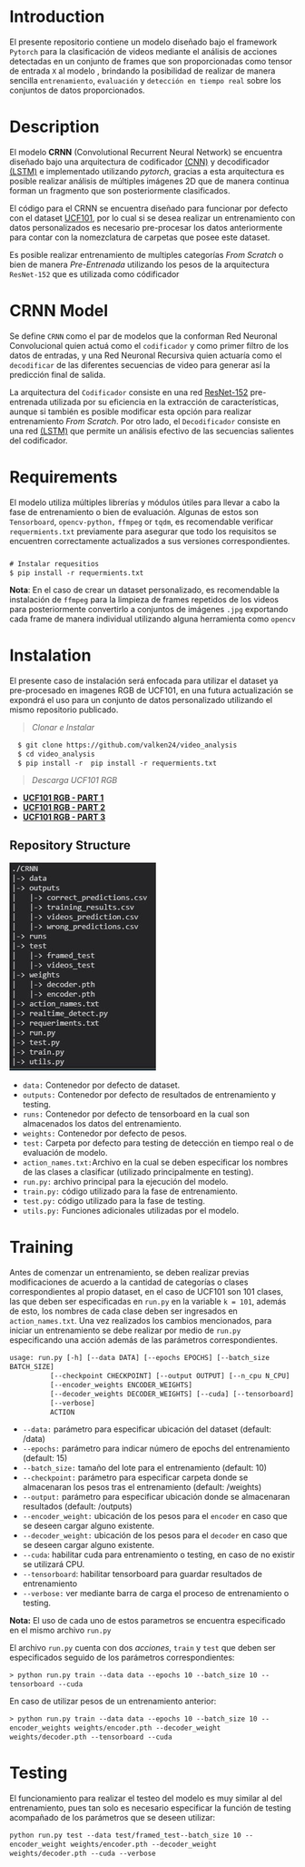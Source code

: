 
# Introduction

El presente repositorio contiene un modelo diseñado bajo el framework `Pytorch` para la clasificación de videos mediante el análisis de acciones detectadas en un conjunto de frames que son proporcionadas como tensor de entrada `X` al modelo , brindando la posibilidad de realizar de manera sencilla  `entrenamiento`, `evaluación` y `detección en tiempo real` sobre los conjuntos de datos proporcionados.

 
# Description

El modelo **CRNN** (Convolutional Recurrent Neural Network) se encuentra diseñado bajo  una arquitectura de codificador [(CNN)](https://en.wikipedia.org/wiki/Convolutional_neural_network) y decodificador [(LSTM)](https://en.wikipedia.org/wiki/Long_short-term_memory) e implementado utilizando *pytorch*, gracias a esta arquitectura es posible realizar  análisis de múltiples imágenes 2D que de manera continua forman un fragmento que son posteriormente clasificados.

El código para el CRNN se encuentra diseñado para funcionar por defecto con el dataset [UCF101](http://crcv.ucf.edu/data/UCF101.php), por lo cual si se desea realizar un entrenamiento con datos personalizados es necesario pre-procesar los datos anteriormente para contar con la nomezclatura de carpetas que posee este dataset.

Es posible realizar entrenamiento de multiples categorías *From Scratch* o bien de manera *Pre-Entrenada* utilizando los pesos de la arquitectura `ResNet-152` que es utilizada como códificador 



# CRNN Model

Se define `CRNN` como el par de modelos que la conforman Red Neuronal Convolucional quien actuá como el `codificador` y como primer filtro de los datos de entradas, y una Red Neuronal Recursiva quien actuaría como el `decodificar` de las diferentes secuencias de video para generar así la predicción final de salida.

La arquitectura del  `Codificador` consiste en una red [ResNet-152](https://arxiv.org/abs/1512.03385) pre-entrenada utilizada por su eficiencia en la extracción de características, aunque si también es posible modificar esta opción para realizar entrenamiento *From Scratch*. Por otro lado, el `Decodificador` consiste en una red [(LSTM)](https://en.wikipedia.org/wiki/Long_short-term_memory) que permite un análisis efectivo de las secuencias salientes del codificador. 


# Requirements 

El modelo utiliza múltiples librerías y módulos útiles para llevar a cabo la fase de entrenamiento o bien de evaluación. Algunas de estos son `Tensorboard`, `opencv-python,` `ffmpeg` or `tqdm`, es recomendable verificar `requermients.txt` previamente para asegurar que todo los requisitos se encuentren correctamente actualizados a sus versiones correspondientes.
#####
	# Instalar requesitios
	$ pip install -r requermients.txt

**Nota**: En el caso de crear un dataset personalizado, es recomendable la instalación de `ffmpeg` para la limpieza de frames repetidos de los videos para posteriormente convertirlo a conjuntos de imágenes `.jpg` exportando cada frame de manera individual utilizando alguna herramienta como `opencv`


# Instalation

El presente caso de instalación será enfocada para utilizar el dataset ya pre-procesado en imagenes RGB de UCF101, en una futura actualización se expondrá el uso para un conjunto de datos personalizado utilizando el mismo repositorio publicado.


> *Clonar e Instalar*
> 
	  $ git clone https://github.com/valken24/video_analysis
	  $ cd video_analysis
	  $ pip install -r  pip install -r requermients.txt

>  *Descarga UCF101 RGB*

- [**UCF101 RGB - PART 1**](http://ftp.tugraz.at/pub/feichtenhofer/tsfusion/data/ucf101_jpegs_256.zip.001)
- [**UCF101 RGB - PART 2**](http://ftp.tugraz.at/pub/feichtenhofer/tsfusion/data/ucf101_jpegs_256.zip.002)
- [**UCF101 RGB - PART 3**](http://ftp.tugraz.at/pub/feichtenhofer/tsfusion/data/ucf101_jpegs_256.zip.003) 


## Repository Structure

![Repo Structure](images/folder_struct.jpg)
- `data:`  Contenedor por defecto de dataset.
- `outputs:` Contenedor por defecto de resultados de entrenamiento y testing.
- `runs:` Contenedor por defecto de tensorboard en la cual son almacenados los datos del entrenamiento.
- `weights:` Contenedor por defecto de pesos.
- `test:` Carpeta por defecto para testing de detección en tiempo real o de evaluación de modelo.
- `action_names.txt:`Archivo en la cual se deben especificar los nombres de las clases a clasificar (utilizado principalmente en testing).
- `run.py:` archivo principal para la ejecución del modelo.
- `train.py:` código utilizado para la fase de entrenamiento.
- `test.py:` código utilizado para la fase de testing.
- `utils.py:` Funciones adicionales utilizadas por el modelo. 

# Training

Antes de comenzar un entrenamiento, se deben realizar previas modificaciones de acuerdo a la cantidad de categorías o clases correspondientes al propio dataset, en el caso de UCF101 son 101 clases, las que deben ser especificadas en `run.py` en la variable `k = 101`, además de esto, los nombres de cada clase deben ser ingresados en `action_names.txt`.  Una vez realizados los cambios mencionados, para iniciar un entrenamiento se debe realizar por medio de `run.py` especificando una acción además de las parámetros correspondientes.

	usage: run.py [-h] [--data DATA] [--epochs EPOCHS] [--batch_size BATCH_SIZE]
              [--checkpoint CHECKPOINT] [--output OUTPUT] [--n_cpu N_CPU]
              [--encoder_weights ENCODER_WEIGHTS]
              [--decoder_weights DECODER_WEIGHTS] [--cuda] [--tensorboard]
              [--verbose]
              ACTION

- `--data:` parámetro para especificar ubicación del dataset (default: /data)
- `--epochs:` parámetro para indicar número de epochs del entrenamiento (default: 15)
- `--batch_size:` tamaño del lote para el entrenamiento (default: 10)
- `--checkpoint:` parámetro para especificar  carpeta donde se almacenaran los pesos tras el entrenamiento (default: /weights)
- `--output:` parámetro para especificar ubicación donde se almacenaran resultados (default: /outputs)
- `--encoder_weight:` ubicación de los pesos para el `encoder` en caso que se deseen cargar alguno existente.
- `--decoder_weight:` ubicación de los pesos para el `decoder` en caso que se deseen cargar alguno existente.
- `--cuda`: habilitar cuda para entrenamiento o testing, en caso de no existir se utilizará CPU.
- `--tensorboard`: habilitar tensorboard para guardar resultados de entrenamiento
- `--verbose:` ver mediante barra de carga el proceso de entrenamiento o testing. 

**Nota:** El uso de cada uno de estos parametros se encuentra especificado en el mismo archivo `run.py`

El archivo `run.py` cuenta con dos *acciones*, `train` y `test` que deben ser especificados seguido de los parámetros correspondientes:

	> python run.py train --data data --epochs 10 --batch_size 10 --tensorboard --cuda
En caso de utilizar pesos de un entrenamiento anterior:

	> python run.py train --data data --epochs 10 --batch_size 10 --encoder_weights weights/encoder.pth --decoder_weight weights/decoder.pth --tensorboard --cuda

# Testing
El funcionamiento para realizar el testeo del modelo  es muy similar al del entrenamiento, pues tan solo es necesario especificar la función de testing acompañado de los parámetros que se deseen utilizar:
	

    python run.py test --data test/framed_test--batch_size 10 --encoder_weight weights/encoder.pth --decoder_weight weights/decoder.pth --cuda --verbose

